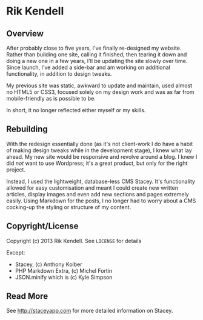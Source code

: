 # Rik Kendell

## Overview
After probably close to five years, I've finally re-designed my website. Rather than building one site, calling it finished, then tearing it down and doing a new one in a few years, I'll be updating the site slowly over time. Since launch, I've added a side-bar and am working on additional functionality, in addition to design tweaks. 

My previous site was static, awkward to update and maintain, used almost no HTML5 or CSS3, focused solely on my design work and was as far from mobile-friendly as is possible to be.

In short, it no longer reflected either myself or my skills.  

## Rebuilding

With the redesign essentially done (as it's not client-work I do have a habit of making design tweaks while in the development stage), I knew what lay ahead. My new site would be responsive and revolve around a blog. I knew I did *not* want to use Wordpress; it's a great product, but only for the right project.

Instead, I used the lightweight, database-less CMS Stacey. It's functionality allowed for easy customisation and meant I could create new written articles, display images and even add new sections and pages extremely easily. Using Markdown for the posts, I no longer had to worry about a CMS cocking-up the styling or structure of my content.

## Copyright/License

Copyright (c) 2013 Rik Kendell. See `LICENSE` for details

Except:
* Stacey, (c) Anthony Kolber
* PHP Markdown Extra, (c) Michel Fortin
* JSON.minify which is (c) Kyle Simpson 

## Read More

See <http://staceyapp.com> for more detailed information on Stacey.